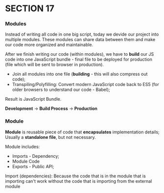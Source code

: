 # SECTION 17

### Modules

Instead of writing all code in one big script, today we devide our project into multiple modules. These modules can share data between them and make our code more organized and maintainable.

After we finish writing our code (within modules), we have to **build** our JS code into one JavaScript bundle - final file to be deployed for production (file which will be sent to browser in production).

- Join all modules into one file (**building** - this will also compress out code);
- Transpiling/Polyfilling: Convert modern JavaScript code back to ES5 (for older browsers to understand our code - Babel);

Result is JavaScript Bundle.

**Development** -> **Build Process** -> **Production**

### Module

**Module** is reusable piece of code that **encapsulates** implementation details;
Usually a **standalone file**, but not necessary.

Module includes:
- Imports - Dependency;
- Module Code
- Exports - Public API;

Import (dependencies): Because the code that is in the module that is importing can't work without the code that is importing from the external module
